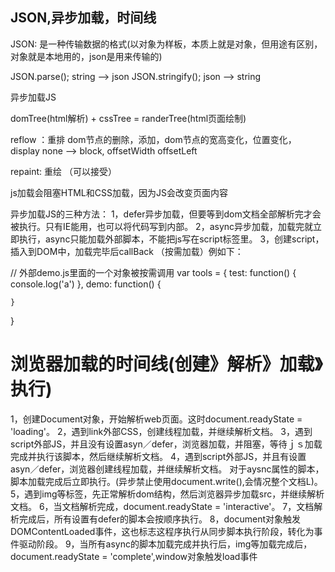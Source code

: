 
## JSON,异步加载，时间线

JSON: 是一种传输数据的格式(以对象为样板，本质上就是对象，但用途有区别，对象就是本地用的，json是用来传输的)

JSON.parse(); string --> json
JSON.stringify(); json --> string  

异步加载JS

domTree(html解析)  +   cssTree  =  randerTree(html页面绘制)

reflow ：重排  dom节点的删除，添加，dom节点的宽高变化，位置变化，display none --> block, offsetWidth  offsetLeft

repaint: 重绘 （可以接受）

js加载会阻塞HTML和CSS加载，因为JS会改变页面内容

异步加载JS的三种方法：
1，defer异步加载，但要等到dom文档全部解析完才会被执行。只有IE能用，也可以将代码写到内部。
2，async异步加载，加载完就立即执行，async只能加载外部脚本，不能把js写在script标签里。
3，创建script，插入到DOM中，加载完毕后callBack （按需加载）例如下：

// 外部demo.js里面的一个对象被按需调用
  var tools = {
    test: function() {
      console.log('a')
    },
    demo: function() {

    }
  }
  <script>  
    function loadScript(url, callback) {
      var script = document.createElement('script');
      script.type = 'text/javascript';
      if(script.readyState) {
        script.onreadystatechange = function () { // IE
          if (script.readyState == 'complete' || script.readyState == 'loaded') {
            tools[callback]();
          }
        }
      } else {
        script.onload = function() {  // Safari chrome firefox opera
          tools[callback]();
        }
      }
      script.src = url;
      document.head.appendChild(script);
    }
    loadScript('demo', 'test');
  </script>


  # 浏览器加载的时间线(创建》解析》加载》执行)

  1，创建Document对象，开始解析web页面。这时document.readyState = 'loading'。
  2，遇到link外部CSS，创建线程加载，并继续解析文档。
  3，遇到script外部JS，并且没有设置asyn／defer，浏览器加载，并阻塞，等待ｊｓ加载完成并执行该脚本，然后继续解析文档。
  4，遇到script外部JS，并且有设置asyn／defer，浏览器创建线程加载，并继续解析文档。
  对于aysnc属性的脚本，脚本加载完成后立即执行。(异步禁止使用document.write(),会情况整个文档L)。
  5，遇到img等标签，先正常解析dom结构，然后浏览器异步加载src，并继续解析文档。
  6，当文档解析完成，document.readyState = 'interactive'。
  7，文档解析完成后，所有设置有defer的脚本会按顺序执行。
  8，document对象触发DOMContentLoaded事件，这也标志这程序执行从同步脚本执行阶段，转化为事件驱动阶段。
  9，当所有async的脚本加载完成并执行后，img等加载完成后，document.readyState = 'complete',window对象触发load事件

